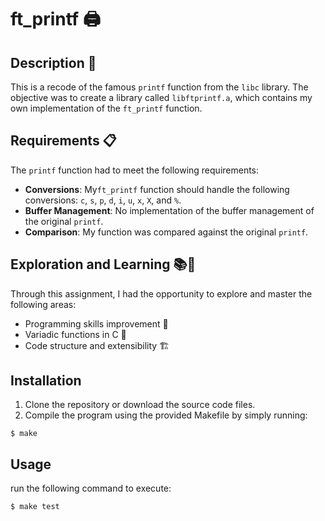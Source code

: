 # ft_printf 🖨️

## Description 📝

This is a recode of the famous `printf` function from the `libc` library. 
The objective was to create a library called `libftprintf.a`, which contains my own implementation of the `ft_printf` function.

## Requirements 📋

The `printf` function had to meet the following requirements:

- **Conversions**: My`ft_printf` function should handle the following conversions: `c`, `s`, `p`, `d`, `i`, `u`, `x`, `X`, and `%`.
- **Buffer Management**: No implementation of the buffer management of the original `printf`.
- **Comparison**: My function was compared against the original `printf`.

## Exploration and Learning 📚🌱

Through this assignment, I had the opportunity to explore and master the following areas:

- Programming skills improvement 💪
- Variadic functions in C 🌟
- Code structure and extensibility 🏗️

## Installation
1. Clone the repository or download the source code files.
2. Compile the program using the provided Makefile by simply running:

```$ make```


## Usage
run the following command to execute:

```$ make test```


